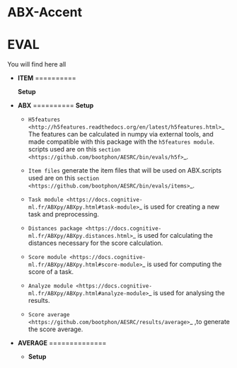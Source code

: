ABX-Accent
===========

EVAL
=====
You will find here all 

- **ITEM**
==========

    **Setup**

- **ABX**
==========
    **Setup**
    - `H5features
    <http://h5features.readthedocs.org/en/latest/h5features.html>`_ 
    The features can be calculated in numpy via external tools, and made compatible with this package with the `h5features module`.
    scripts used are on this `section <https://github.com/bootphon/AESRC/bin/evals/h5f>`_.
    
    - `Item files` 
    generate the item files that will be used on ABX.scripts used are on this `section <https://github.com/bootphon/AESRC/bin/evals/items>`_.
    


    - `Task module
    <https://docs.cognitive-ml.fr/ABXpy/ABXpy.html#task-module>`_ is
    used for creating a new task and preprocessing.

    - `Distances package
    <https://docs.cognitive-ml.fr/ABXpy/ABXpy.distances.html>`_ is
    used for calculating the distances necessary for the score
    calculation.

    - `Score module
    <https://docs.cognitive-ml.fr/ABXpy/ABXpy.html#score-module>`_
    is used for computing the score of a task.

    - `Analyze module
    <https://docs.cognitive-ml.fr/ABXpy/ABXpy.html#analyze-module>`_
    is used for analysing the results.
    
    - `Score average <https://github.com/bootphon/AESRC/results/average>`_ ,to generate the score average. 
    
- **AVERAGE**
==============

    - **Setup**

